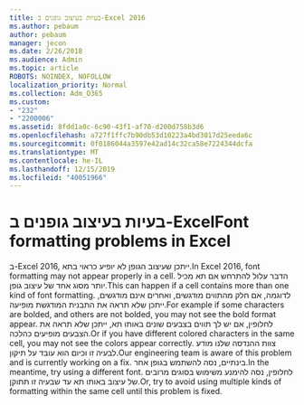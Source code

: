 ```yaml
---
title: בעיות בעיצוב גופנים ב-Excel 2016
ms.author: pebaum
author: pebaum
manager: jecon
ms.date: 2/26/2018
ms.audience: Admin
ms.topic: article
ROBOTS: NOINDEX, NOFOLLOW
localization_priority: Normal
ms.collection: Adm_O365
ms.custom:
- "232"
- "2200006"
ms.assetid: 8fdd1a0c-6c90-43f1-af70-d200d758b3d6
ms.openlocfilehash: a727f1ffc7b90db53d10223a4bd3017d25eeda6c
ms.sourcegitcommit: 0f0186044a3597e42ad14c32ca58e7224344dcfa
ms.translationtype: MT
ms.contentlocale: he-IL
ms.lasthandoff: 12/15/2019
ms.locfileid: "40051966"
---
```

# <a name="font-formatting-problems-in-excel"></a><span data-ttu-id="00f16-102">בעיות בעיצוב גופנים ב-Excel</span><span class="sxs-lookup"><span data-stu-id="00f16-102">Font formatting problems in Excel</span></span>

<span data-ttu-id="00f16-103">ב-Excel 2016, ייתכן שעיצוב הגופן לא יופיע כראוי בתא.</span><span class="sxs-lookup"><span data-stu-id="00f16-103">In Excel 2016, font formatting may not appear properly in a cell.</span></span> <span data-ttu-id="00f16-104">הדבר עלול להתרחש אם תא מכיל יותר מסוג אחד של עיצוב גופן.</span><span class="sxs-lookup"><span data-stu-id="00f16-104">This can happen if a cell contains more than one kind of font formatting.</span></span> <span data-ttu-id="00f16-105">לדוגמה, אם חלק מהתווים מודגשים, ואחרים אינם מודגשים, ייתכן שלא תראה את התבנית המודגשת מופיעה.</span><span class="sxs-lookup"><span data-stu-id="00f16-105">For example if some characters are bolded, and others are not bolded, you may not see the bold format appear.</span></span> <span data-ttu-id="00f16-106">לחלופין, אם יש לך תווים בצבעים שונים באותו תא, ייתכן שלא תראה את הצבעים מופיעים כהלכה.</span><span class="sxs-lookup"><span data-stu-id="00f16-106">Or if you have different colored characters in the same cell, you may not see the colors appear correctly.</span></span> <span data-ttu-id="00f16-107">צוות ההנדסה שלנו מודע לבעיה זו וכיום הוא עובד על תיקון.</span><span class="sxs-lookup"><span data-stu-id="00f16-107">Our engineering team is aware of this problem and is currently working on a fix.</span></span> <span data-ttu-id="00f16-108">בינתיים, נסה להשתמש בגופן אחר.</span><span class="sxs-lookup"><span data-stu-id="00f16-108">In the meantime, try using a different font.</span></span> <span data-ttu-id="00f16-109">לחלופין, נסה להימנע משימוש בסוגים מרובים של עיצוב באותו תא עד שבעיה זו תתוקן.</span><span class="sxs-lookup"><span data-stu-id="00f16-109">Or, try to avoid using multiple kinds of formatting within the same cell until this problem is fixed.</span></span>
  